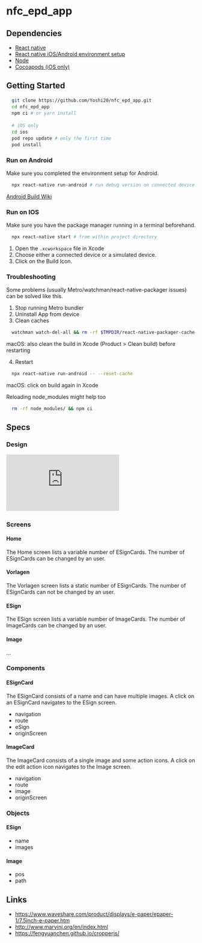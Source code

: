 # nfc_epd_app

## Dependencies
- [React native](http://reactnative.dev/docs/getting-started.html)
- [React native iOS/Android environment setup](http://reactnative.dev/docs/environment-setup)
- [Node](https://nodejs.org/en/)
- [Cocoapods (iOS only)](https://cocoapods.org/)

## Getting Started
```bash
  git clone https://github.com/Yoshi20/nfc_epd_app.git
  cd nfc_epd_app
  npm ci # or yarn install

  # iOS only
  cd ios
  pod repo update # only the first time
  pod install
```

### Run on Android

Make sure you completed the environment setup for Android.

```bash
  npx react-native run-android # run debug version on connected device
```

[Android Build Wiki](https://github.com/Yoshi20/nfc_epd_app/wiki/Android-Troubleshooting)

### Run on IOS

Make sure you have the package manager running in a terminal beforehand.

```bash
  npx react-native start # from within project directory
```

1. Open the `.xcworkspace` file in Xcode
2. Choose either a connected device or a simulated device.
3. Click on the Build Icon.

### Troubleshooting
Some problems (usually Metro/watchman/react-native-packager issues) can be solved like this.

1. Stop running Metro bundler
2. Uninstall App from device
3. Clean caches
```bash
  watchman watch-del-all && rm -rf $TMPDIR/react-native-packager-cache-* && rm -rf $TMPDIR/metro-bundler-cache-*
```

macOS: also clean the build in Xcode (Product > Clean build) before restarting

4. Restart
```bash
  npx react-native run-android -- --reset-cache
```

macOS: click on build again in Xcode

Reloading node_modules might help too
```bash
  rm -rf node_modules/ && npm ci
```

## Specs
### Design
![Rough design](https://github.com/Yoshi20/nfc_epd_app/blob/master/docs/Rough_design.pdf "Rough design")

### Screens
#### Home
The Home screen lists a variable number of ESignCards. The number of ESignCards can be changed by an user.
#### Vorlagen
The Vorlagen screen lists a static number of ESignCards. The number of ESignCards can not be changed by an user.
#### ESign
The ESign screen lists a variable number of ImageCards. The number of ImageCards can be changed by an user.
#### Image
...

### Components
#### ESignCard
The ESignCard consists of a name and can have multiple images. A click on an ESignCard navigates to the ESign screen.
- navigation
- route
- eSign
- originScreen
#### ImageCard
The ImageCard consists of a single image and some action icons. A click on the edit action icon navigates to the Image screen.
- navigation
- route
- image
- originScreen

### Objects
#### ESign
- name
- images
#### Image
- pos
- path

## Links
- https://www.waveshare.com/product/displays/e-paper/epaper-1/7.5inch-e-paper.htm
- http://www.marvinj.org/en/index.html
- https://fengyuanchen.github.io/cropperjs/
